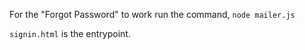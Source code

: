 For the "Forgot Password" to work run the command,
`node mailer.js`

`signin.html` is the entrypoint.
